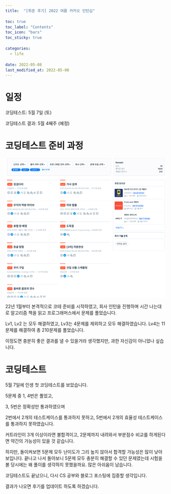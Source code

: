 ```yaml
---
title:  "[취준 후기] 2022 여름 카카오 인턴십"

toc: true
toc_label: "Contents"
toc_icon: "bars"
toc_sticky: true

categories:
  - life

date: 2022-05-08
last_modified_at: 2022-05-08
---
```


# 일정

코딩테스트: 5월 7일 (토)

코딩테스트 결과: 5월 4째주 (예정)

# 코딩테스트 준비 과정

![image-20220509090213201](../../assets/images/2022-05-08-apply_kakao_internship/image-20220509090213201.png)

22년 1월부터 본격적으로 코테 준비를 시작하였고, 회사 인턴을 진행하며 시간 나는대로 알고리즘 책을 읽고 프로그래머스에서 문제를 풀었습니다.

Lv1, Lv2 는 모두 해결하였고, Lv3는 4문제를 제외하고 모두 해결하였습니다. Lv4는 11문제를 해결하여 총 210문제를 풀었습니다.

이정도면 충분히 좋은 결과를 낼 수 있을거라 생각했지만, 과한 자신감이 아니었나 싶습니다.

# 코딩테스트

5월 7일에 인생 첫 코딩테스트를 보았습니다.



5문제 중 1, 4번은 풀었고,

3, 5번은 정확성만 통과하였으며

2번에서 2개의 테스트케이스를 통과하지 못하고, 5번에서 2개의 효율성 테스트케이스를 통과하지 못하였습니다.

커트라인이 3개 이상이라면 불합격이고, 2문제까지 내려와서 부분점수 비교를 하게된다면 약간의 가능성이 있을 것 같습니다.



하지만, 돌이켜보면 5문제 모두 난이도가 그리 높지 않아서 합격할 가능성은 많이 낮아보입니다. 끝나고 나서 돌아보니 5문제 모두 충분히 해결할 수 있던 문제였는데 시험을 볼 당시에는 왜 풀이를 생각하지 못했을까요. 많은 아쉬움이 남습니다.



코딩테스트도 끝났으니, 다시 CS 공부와 블로그 포스팅에 집중할 생각입니다.



결과가 나오면 후기를 업데이트 하도록 하겠습니다.

